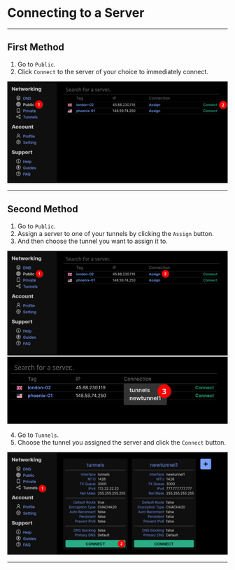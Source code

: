 # Connecting to a Server

---

## First Method

1. Go to `Public`.
2. Click `Connect` to the server of your choice to immediately connect.

![Connecting to a Server](https://raw.githubusercontent.com/tunnels-is/media/master/v3/guides/connections/connect-server-0.png)

---

## Second Method 

1. Go to `Public`.
2. Assign a server to one of your tunnels by clicking the `Assign` button. 
3. And then choose the tunnel you want to assign it to.

![Go to the Public page and choose a server](https://raw.githubusercontent.com/tunnels-is/media/master/v3/guides/connections/connect-assign-0.png)
![Clicking assign lets you choose where you want to assign it](https://raw.githubusercontent.com/tunnels-is/media/master/v3/guides/connections/connect-assign-1.png)

4. Go to `Tunnels`.
5. Choose the tunnel you assigned the server and click the `Connect` button.

![Connect to a tunnel](https://raw.githubusercontent.com/tunnels-is/media/master/v3/guides/connections/connect-assign-2.png)

---
